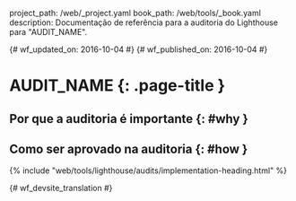 project_path: /web/_project.yaml
book_path: /web/tools/_book.yaml
description: Documentação de referência para a auditoria do Lighthouse para "AUDIT_NAME".

{# wf_updated_on: 2016-10-04 #}
{# wf_published_on: 2016-10-04 #}

# AUDIT_NAME  {: .page-title }

## Por que a auditoria é importante {: #why }

## Como ser aprovado na auditoria {: #how }

{% include "web/tools/lighthouse/audits/implementation-heading.html" %}


{# wf_devsite_translation #}
